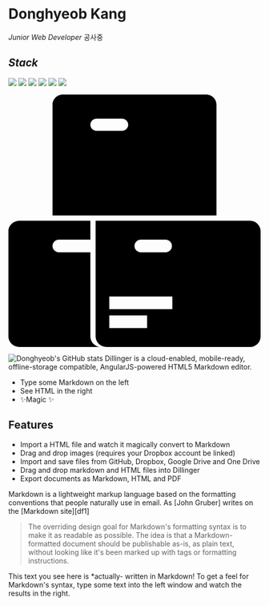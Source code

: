 # Donghyeob Kang
_Junior Web Developer_ 공사중

## _Stack_
<img src="https://img.shields.io/badge/Java-007396?style=flat-square&logo=Java&logoColor=white" /> <img src="https://img.shields.io/badge/SpringBoot-6DB33F?style=flat-square&logo=SpringBoot&logoColor=white" /> <img src="https://img.shields.io/badge/SpringSecurity-6DB33F?style=flat-square&logo=SpringSecurity&logoColor=white" /> <img src="https://img.shields.io/badge/Html5-E34F26?style=flat-square&logo=Html5&logoColor=white" /> <img src="https://img.shields.io/badge/Css3-1572B6?style=flat-square&logo=Css3&logoColor=white" /> <img src="https://img.shields.io/badge/JavaScript-F7DF1E?style=flat-square&logo=JavaScript&logoColor=white" />

<svg role="img" viewBox="0 0 24 24" xmlns="http://www.w3.org/2000/svg"><title>Azure Artifacts</title><path d="M5.2 0c-.552 0-1 .43-1 .958V11.5h15.6V.958c0-.529-.448-.958-1-.958H5.2zm3.2 2.3h2.4c.331 0 .6.257.6.575a.588.588 0 0 1-.6.575H8.4a.588.588 0 0 1-.6-.575c0-.318.269-.575.6-.575zM1.064 12C.476 12 0 12.448 0 13v10c0 .552.476 1 1.064 1H8.8a1 1 0 0 1-1-1v-8h-3a.6.6 0 1 1 0-1.201h3V12H1.064z M23 12H8.299v11c0 .552.477 1 1.064 1H23a1 1 0 0 0 1-1V13a1 1 0 0 0-1-1zm-9.8 10.2H9.6V21h3.6v1.2zm2.4-1.8h-6v-1.2h6v1.2zM15 15h-2.4a.6.6 0 0 1 0-1.201H15A.602.602 0 0 1 15 15z"/></svg>


![Donghyeob's GitHub stats](https://github-readme-stats.vercel.app/api?username=Donghyeob&show_icons=true&theme=dracula)
Dillinger is a cloud-enabled, mobile-ready, offline-storage compatible,
AngularJS-powered HTML5 Markdown editor.



- Type some Markdown on the left
- See HTML in the right
- ✨Magic ✨

## Features

- Import a HTML file and watch it magically convert to Markdown
- Drag and drop images (requires your Dropbox account be linked)
- Import and save files from GitHub, Dropbox, Google Drive and One Drive
- Drag and drop markdown and HTML files into Dillinger
- Export documents as Markdown, HTML and PDF

Markdown is a lightweight markup language based on the formatting conventions
that people naturally use in email.
As [John Gruber] writes on the [Markdown site][df1]

> The overriding design goal for Markdown's
> formatting syntax is to make it as readable
> as possible. The idea is that a
> Markdown-formatted document should be
> publishable as-is, as plain text, without
> looking like it's been marked up with tags
> or formatting instructions.

This text you see here is *actually- written in Markdown! To get a feel
for Markdown's syntax, type some text into the left window and
watch the results in the right.
